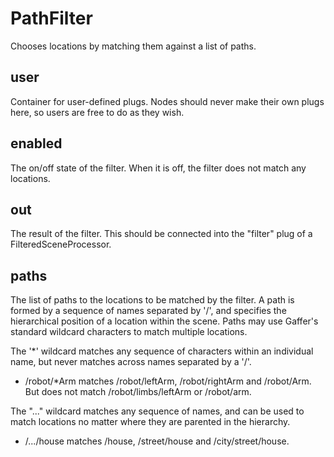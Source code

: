 # PathFilter

Chooses locations by matching them against a list of
paths.

## user

 Container for user-defined plugs. Nodes
should never make their own plugs here,
so users are free to do as they wish.

## enabled

 The on/off state of the filter. When it is off, the
filter does not match any locations.

## out

 The result of the filter. This should be connected into
the "filter" plug of a FilteredSceneProcessor.

## paths

 The list of paths to the locations to be matched by the filter.
A path is formed by a sequence of names separated by '/', and
specifies the hierarchical position of a location within the scene.
Paths may use Gaffer's standard wildcard characters to match
multiple locations.

The '*' wildcard matches any sequence of characters within
an individual name, but never matches across names separated
by a '/'.

 - /robot/*Arm matches /robot/leftArm, /robot/rightArm and
   /robot/Arm. But does not match /robot/limbs/leftArm or
   /robot/arm.

The "..." wildcard matches any sequence of names, and can be
used to match locations no matter where they are parented in
the hierarchy.

 - /.../house matches /house, /street/house and /city/street/house.

